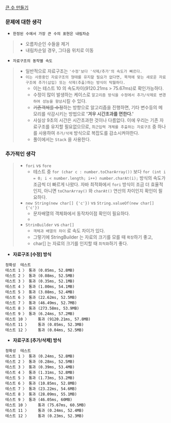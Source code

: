 [큰 수 만들기](https://programmers.co.kr/learn/courses/30/lessons/42883)

### 문제에 대한 생각
- `한정된 수에서 가장 큰 수의 표현은 내림차순`
>   - 오름차순인 수들을 제거
>   - 내림차순일 경우, 그다음 위치로 이동
- `자료구조의 동작별 속도`
>   - 일반적으로 자료구조는 `'수정'보다 '삭제/추가'의 속도가 빠르다.`
>   - `이는 사용중인 자료구조의 형태를 유지할 필요가 없다면, 목적에 맞는 새로운 자료구조에 추가(삽입) 또는 삭제(추출)하는 방식이 탁월하다.`
>       - 이는 테스트 10 의 속도차이(9120.21ms > 75.67ms)로 확인가능하다.
>       - 수정이 많이 발생하는 케이스로 `알고리즘 방식을 수정에서 추가/삭제로 변경하여 성능을 향상`시킬 수 있다.
>       - ~~기존객체를 수정~~하는 방향으로 알고리즘을 진행하면, 기타 변수등의 메모리를 삭감시키는 방법으로 __'겨우 시간초과를 면한다.'__
>       - 사실상 9초의 시간은 시간초과한 것이나 다름없다. 이에 우리는 기존 자료구조를 유지할 필요없으므로, `최근입력 개체를 추출하는 자료구조` 중 하나를 사용하여 `추가/삭제` 방식으로 복잡도를 감소시켜야한다.
>       - 풀이에서는 `Stack` 을 사용한다.

### 추가적인 생각
>   - `fori` vs `fore`
>       - 테스트 중 `for (char c : number.toCharArray())` 보다 `for (int i = 0; i < number.length; i++) number.charAt(i);` 방식의 속도가 조금씩 더 빠르게 나왔다. 자바 최적화에서 `fori` 방식이 조금 더 효율적인지, 아니면 `toCharArray()` 와 `charAt()` 연산의 차이인지 확인이 필요하다.
>   - `new String(new char[] {'c'})` vs `String.valueOf(new char[] {'c'})`
>       - 문자배열의 객체화에서 동작차이점 확인이 필요하다.
>       - 
>   - `StrinBuilder` vs `char[]`
>       - `객체과 배열의 차이` 로 속도 차이가 있다.
>       - 그렇기에 StringBuilder 는 자료의 크기를 모를 때 `확장`하기 좋고,
>       - char[] 는 자료의 크기를 인지할 때 `최적화`하기 좋다.


- __자료구조 [수정] 방식__
```
정확성  테스트
테스트 1 〉	통과 (0.05ms, 52.8MB)
테스트 2 〉	통과 (0.08ms, 52.5MB)
테스트 3 〉	통과 (0.35ms, 52.1MB)
테스트 4 〉	통과 (1.00ms, 54.1MB)
테스트 5 〉	통과 (3.08ms, 52.4MB)
테스트 6 〉	통과 (22.62ms, 52.5MB)
테스트 7 〉	통과 (46.49ms, 52.7MB)
테스트 8 〉	통과 (273.58ms, 53.9MB)
테스트 9 〉	통과 (6.24ms, 57.2MB)
테스트 10 〉	통과 (9120.21ms, 57.8MB)
테스트 11 〉	통과 (0.05ms, 52.3MB)
테스트 12 〉	통과 (0.04ms, 52.5MB)
```

- __자료구조 [추가/삭제] 방식__
```
정확성  테스트
테스트 1 〉	통과 (0.24ms, 52.8MB)
테스트 2 〉	통과 (0.28ms, 52.5MB)
테스트 3 〉	통과 (0.39ms, 53.4MB)
테스트 4 〉	통과 (1.31ms, 52.8MB)
테스트 5 〉	통과 (1.73ms, 53.2MB)
테스트 6 〉	통과 (10.85ms, 52.8MB)
테스트 7 〉	통과 (23.22ms, 54.6MB)
테스트 8 〉	통과 (28.09ms, 55.1MB)
테스트 9 〉	통과 (46.05ms, 60MB)
테스트 10 〉	통과 (75.67ms, 60.5MB)
테스트 11 〉	통과 (0.24ms, 52.4MB)
테스트 12 〉	통과 (0.23ms, 52.3MB)
```